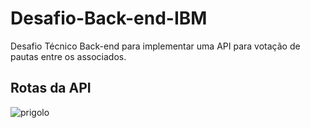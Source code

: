 # Desafio-Back-end-IBM
Desafio Técnico Back-end para implementar uma API para votação de pautas entre os associados.

## Rotas da API
![prigolo](https://github.com/gschifer/Desafio-Back-end-IBM/blob/master/src/main/java/com/example/challenge/images/rotasAPI.png)
